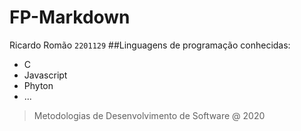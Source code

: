 # FP-Markdown
Ricardo Romão
`2201129`
##Linguagens de programação conhecidas:
- C
- Javascript
- Phyton
- ...
>Metodologias de Desenvolvimento de Software @ 2020
